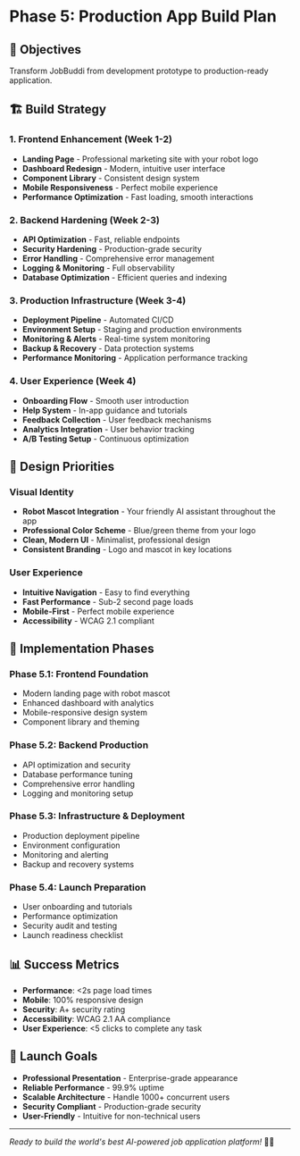 # Phase 5: Production App Build Plan

## 🎯 Objectives
Transform JobBuddi from development prototype to production-ready application.

## 🏗️ Build Strategy

### 1. **Frontend Enhancement** (Week 1-2)
- **Landing Page** - Professional marketing site with your robot logo
- **Dashboard Redesign** - Modern, intuitive user interface
- **Component Library** - Consistent design system
- **Mobile Responsiveness** - Perfect mobile experience
- **Performance Optimization** - Fast loading, smooth interactions

### 2. **Backend Hardening** (Week 2-3)
- **API Optimization** - Fast, reliable endpoints
- **Security Hardening** - Production-grade security
- **Error Handling** - Comprehensive error management
- **Logging & Monitoring** - Full observability
- **Database Optimization** - Efficient queries and indexing

### 3. **Production Infrastructure** (Week 3-4)
- **Deployment Pipeline** - Automated CI/CD
- **Environment Setup** - Staging and production environments
- **Monitoring & Alerts** - Real-time system monitoring
- **Backup & Recovery** - Data protection systems
- **Performance Monitoring** - Application performance tracking

### 4. **User Experience** (Week 4)
- **Onboarding Flow** - Smooth user introduction
- **Help System** - In-app guidance and tutorials
- **Feedback Collection** - User feedback mechanisms
- **Analytics Integration** - User behavior tracking
- **A/B Testing Setup** - Continuous optimization

## 🎨 Design Priorities

### Visual Identity
- **Robot Mascot Integration** - Your friendly AI assistant throughout the app
- **Professional Color Scheme** - Blue/green theme from your logo
- **Clean, Modern UI** - Minimalist, professional design
- **Consistent Branding** - Logo and mascot in key locations

### User Experience
- **Intuitive Navigation** - Easy to find everything
- **Fast Performance** - Sub-2 second page loads
- **Mobile-First** - Perfect mobile experience
- **Accessibility** - WCAG 2.1 compliant

## 🚀 Implementation Phases

### Phase 5.1: Frontend Foundation
- Modern landing page with robot mascot
- Enhanced dashboard with analytics
- Mobile-responsive design system
- Component library and theming

### Phase 5.2: Backend Production
- API optimization and security
- Database performance tuning
- Comprehensive error handling
- Logging and monitoring setup

### Phase 5.3: Infrastructure & Deployment
- Production deployment pipeline
- Environment configuration
- Monitoring and alerting
- Backup and recovery systems

### Phase 5.4: Launch Preparation
- User onboarding and tutorials
- Performance optimization
- Security audit and testing
- Launch readiness checklist

## 📊 Success Metrics

- **Performance**: <2s page load times
- **Mobile**: 100% responsive design
- **Security**: A+ security rating
- **Accessibility**: WCAG 2.1 AA compliance
- **User Experience**: <5 clicks to complete any task

## 🎯 Launch Goals

- **Professional Presentation** - Enterprise-grade appearance
- **Reliable Performance** - 99.9% uptime
- **Scalable Architecture** - Handle 1000+ concurrent users
- **Security Compliant** - Production-grade security
- **User-Friendly** - Intuitive for non-technical users

---

*Ready to build the world's best AI-powered job application platform!* 🤖✨
